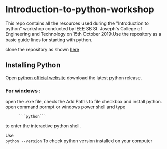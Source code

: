 # Introduction-to-python-workshop

This repo contains all the resources used during the "Introduction to python" workshop conducted by IEEE SB St. Joseph's College of Engineering and Technology on 15th October 2019.Use the repository as a basic guide lines for starting with python. 

clone the repository as shown [here](https://help.github.com/en/articles/cloning-a-repository)

## Installing Python

Open [python official website](https://www.python.org/) download the latest python release.

### For windows :

open the .exe file, check the Add Paths to file checkbox and install python.
open command pormpt or windows power shell and type

          ```python```
to enter the interactive python shell.

Use      
          ```python --version```
To check python version installed on your computer
                    
